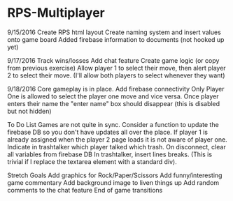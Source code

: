 # RPS-Multiplayer

9/15/2016
Create RPS html layout
Create naming system and insert values onto game board
Added firebase information to documents (not hooked up yet)

9/17/2016
Track wins/losses
Add chat feature
Create game logic (or copy from previous exercise)
Allow player 1 to select their move, then alert player 2 to select their move. (I'll allow both players to select whenever they want)

9/18/2016
Core gameplay is in place.
Add firebase connectivity
Only Player One is allowed to select the player one move and vice versa.
Once player enters their name the "enter name" box should disappear (this is disabled but not hidden)


To Do List
Games are not quite in sync. Consider a function to update the firebase DB so you don't have updates all over the place.
If player 1 is already assigned when the player 2 page loads it is not aware of player one.
Indicate in trashtalker which player talked which trash.
On disconnect, clear all variables from firebase DB
In trashtalker, insert lines breaks. (This is trivial if I replace the textarea element with a standard div).


Stretch Goals
Add graphics for Rock/Paper/Scissors
Add funny/interesting game commentary
Add background image to liven things up
Add random comments to the chat feature
End of game transitions